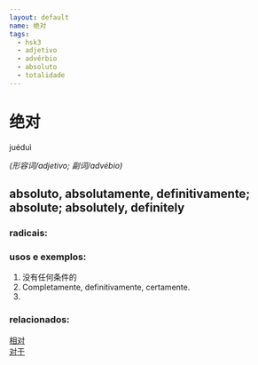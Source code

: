 ```yaml
--- 
layout: default
name: 绝对 
tags: 
  - hsk3
  - adjetivo
  - advérbio
  - absoluto
  - totalidade
--- 
```

# 绝对 
juéduì  
 
*(形容词/adjetivo; 副词/advébio)*  
## absoluto, absolutamente, definitivamente; absolute; absolutely, definitely 
### radicais: 
### usos e exemplos:
1. 没有任何条件的
2. Completamente, definitivamente, certamente.
3. 
### relacionados: 
[相对](/zhengshidu/hsk7-9/相对)  
[对于](/zhengshidu/outras/对于)  
